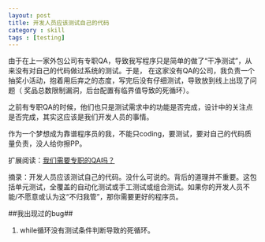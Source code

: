 ```yaml
---
layout: post
title: 开发人员应该测试自己的代码
category : skill
tags : [testing]
---
```


由于在上一家外包公司有专职QA，导致我写程序只是简单的做了“干净测试”，从来没有对自己的代码做过系统的测试。于是，
在这家没有QA的公司，我负责一个抽奖小活动，抱着用后弃之的态度，写完后没有仔细测试，导致放到线上出现了问题（
奖品总数限制漏洞，后台配置有临界值导致的死循环）。


之前有专职QA的时候，他们也只是测试需求中的功能是否完成，设计中的关注点是否完成，其实这应该是我们开发人员的事情。


作为一个梦想成为靠谱程序员的我，不能只coding，要测试，要对自己的代码质量负责，没人给你擦PP。


扩展阅读：[我们需要专职的QA吗？](http://coolshell.cn/articles/6994.html)


摘录：开发人员应该测试自己的代码。没什么可说的。背后的道理并不重要。这包括单元测试，全覆盖的自动化测试或手工测试或组合测试。如果你的开发人员不能/不愿意或认为这“不归我管”，那你需要更好的程序员。


##我出现过的bug##


1. while循环没有测试条件判断导致的死循环。